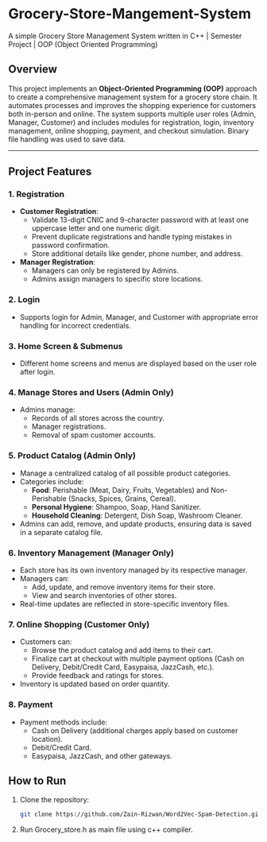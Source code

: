 # Grocery-Store-Mangement-System
A simple Grocery Store Management System written in C++ | Semester Project | OOP (Object Oriented Programming)

## **Overview**
This project implements an **Object-Oriented Programming (OOP)** approach to create a comprehensive management system for a grocery store chain. It automates processes and improves the shopping experience for customers both in-person and online. The system supports multiple user roles (Admin, Manager, Customer) and includes modules for registration, login, inventory management, online shopping, payment, and checkout simulation. Binary file handling was used to save data.

---

## **Project Features**

### **1. Registration**
- **Customer Registration**:
  - Validate 13-digit CNIC and 9-character password with at least one uppercase letter and one numeric digit.
  - Prevent duplicate registrations and handle typing mistakes in password confirmation.
  - Store additional details like gender, phone number, and address.
- **Manager Registration**:
  - Managers can only be registered by Admins.
  - Admins assign managers to specific store locations.

### **2. Login**
- Supports login for Admin, Manager, and Customer with appropriate error handling for incorrect credentials.

### **3. Home Screen & Submenus**
- Different home screens and menus are displayed based on the user role after login.

### **4. Manage Stores and Users** (Admin Only)
- Admins manage:
  - Records of all stores across the country.
  - Manager registrations.
  - Removal of spam customer accounts.

### **5. Product Catalog** (Admin Only)
- Manage a centralized catalog of all possible product categories.
- Categories include:
  - **Food**: Perishable (Meat, Dairy, Fruits, Vegetables) and Non-Perishable (Snacks, Spices, Grains, Cereal).
  - **Personal Hygiene**: Shampoo, Soap, Hand Sanitizer.
  - **Household Cleaning**: Detergent, Dish Soap, Washroom Cleaner.
- Admins can add, remove, and update products, ensuring data is saved in a separate catalog file.

### **6. Inventory Management** (Manager Only)
- Each store has its own inventory managed by its respective manager.
- Managers can:
  - Add, update, and remove inventory items for their store.
  - View and search inventories of other stores.
- Real-time updates are reflected in store-specific inventory files.

### **7. Online Shopping** (Customer Only)
- Customers can:
  - Browse the product catalog and add items to their cart.
  - Finalize cart at checkout with multiple payment options (Cash on Delivery, Debit/Credit Card, Easypaisa, JazzCash, etc.).
  - Provide feedback and ratings for stores.
- Inventory is updated based on order quantity.

### **8. Payment**
- Payment methods include:
  - Cash on Delivery (additional charges apply based on customer location).
  - Debit/Credit Card.
  - Easypaisa, JazzCash, and other gateways.
 
## How to Run
1. Clone the repository:
   ```bash
   git clone https://github.com/Zain-Rizwan/Word2Vec-Spam-Detection.git

2. Run Grocery_store.h as main file using c++ compiler.
